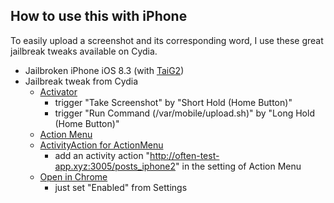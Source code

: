 ## How to use this with iPhone

To easily upload a screenshot and its corresponding word, I use these great jailbreak tweaks available on Cydia.

- Jailbroken iPhone iOS 8.3 (with [TaiG2](http://pangu8.com/83.html))
- Jailbreak tweak from Cydia
	- [Activator](http://planet-iphones.com/cydia/id/libactivator)
		- trigger "Take Screenshot" by "Short Hold (Home Button)"
		- trigger "Run Command (/var/mobile/upload.sh)" by "Long Hold (Home Button)"
	- [Action Menu](http://planet-iphones.com/cydia/id/actionmenu)
	- [ActivityAction for ActionMenu](http://planet-iphones.com/cydia/id/jp.r-plus.activityaction)
	    - add an activity action "http://often-test-app.xyz:3005/posts_iphone2" in the setting of Action Menu
	- [Open in Chrome](http://planet-iphones.com/cydia/id/com.arichardson.openinchrome)
		- just set "Enabled" from Settings

